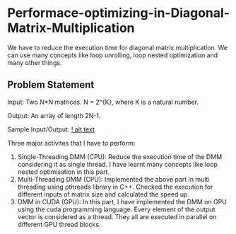 # Performace-optimizing-in-Diagonal-Matrix-Multiplication
We have to reduce the execution time for diagonal matrix multiplication. We can use many concepts like loop unrolling, loop nested optimization and many other things. 

## Problem Statement
Input: Two N*N matrices. N = 2^{K}, where K is a natural number.

Output: An array of length 2N-1.

Sample Input/Output:
[! alt text](https://lh6.googleusercontent.com/0HmiZLTZmsc_3dYGPRjYfc1NaaqFG41gb6XmYJn977hmTXgM4cOO0E3Qm8bqealfK38=w1200-h630-p)

Three major activites that I have to perform:
1. Single-Threading DMM (CPU): Reduce the execution time of the DMM considering it as single thread. I have learnt many concepts like loop nested optimisation in this part.
2. Multi-Threading DMM (CPU): Implemented the above part in multi threading using pthreads library in C++. Checked the execution for different inputs of matrix size and calculated the speed up.
3. DMM in CUDA (GPU): In this part, I have implemented the DMM on GPU using the cuda programming language. Every element of the output vector is considered as a thread. They all are executed in parallel on different GPU thread blocks.


